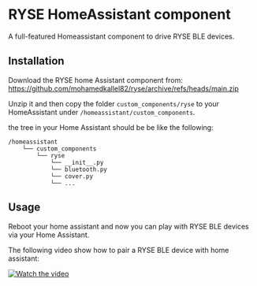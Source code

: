 # RYSE HomeAssistant component
A full-featured Homeassistant component to drive RYSE BLE devices.

## Installation
Download the RYSE home Assistant component from: https://github.com/mohamedkallel82/ryse/archive/refs/heads/main.zip

Unzip it and then copy the folder `custom_components/ryse`  to your HomeAssistant under `/homeassistant/custom_components`.

the tree in your Home Assistant should be be like the following:


    /homeassistant
        └── custom_components
            └── ryse
                └── __init__.py
                └── bluetooth.py
                └── cover.py
                └── ...

## Usage
Reboot your home assistant and now you can play with RYSE BLE devices via your Home Assistant.

The following video show how to pair a RYSE BLE device with home assistant: 

[![Watch the video](https://img.youtube.com/vi/G24vZGYZ-_o/0.jpg)](https://youtu.be/G24vZGYZ-_o)
